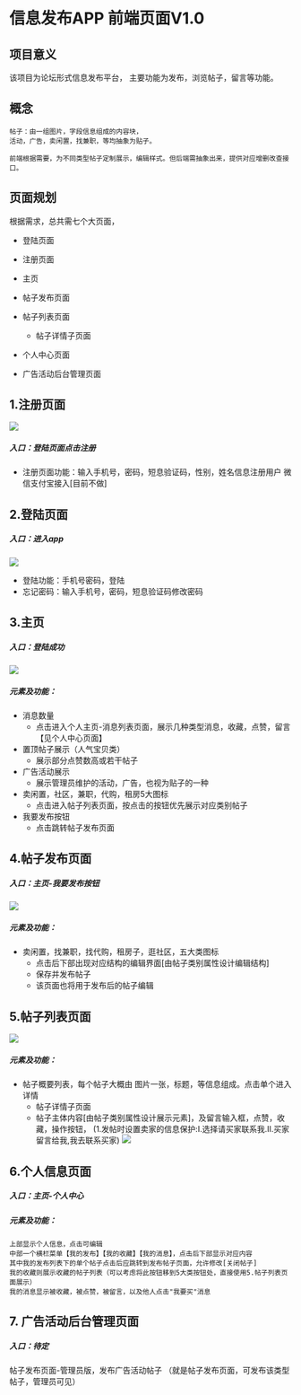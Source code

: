 # 信息发布APP 前端页面V1.0

## 项目意义
该项目为论坛形式信息发布平台，
主要功能为发布，浏览帖子，留言等功能。

## 概念
    帖子：由一组图片，字段信息组成的内容块，
    活动，广告，卖闲置，找兼职，等均抽象为贴子。
    
    前端根据需要，为不同类型帖子定制展示，编辑样式。但后端需抽象出来，提供对应增删改查接口。
## 页面规划
根据需求，总共需七个大页面，
* 登陆页面
* 注册页面

* 主页

* 帖子发布页面
* 帖子列表页面
    * 帖子详情子页面
* 个人中心页面

* 广告活动后台管理页面

## 1.注册页面
![](regist2.png)
##### 入口：登陆页面点击注册
* 注册页面功能：输入手机号，密码，短息验证码，性别，姓名信息注册用户
微信支付宝接入[目前不做]
## 2.登陆页面
##### 入口：进入app
![](regist.png)
* 登陆功能：手机号密码，登陆
* 忘记密码：输入手机号，密码，短息验证码修改密码

## 3.主页
##### 入口：登陆成功
![](home.png)
##### 元素及功能：
* 消息数量
    * 点击进入个人主页-消息列表页面，展示几种类型消息，收藏，点赞，留言【见个人中心页面】
* 置顶帖子展示（人气宝贝类）
    * 展示部分点赞数高或若干帖子
* 广告活动展示
    * 展示管理员维护的活动，广告，也视为贴子的一种
* 卖闲置，社区，兼职，代购，租房5大图标
    * 点击进入帖子列表页面，按点击的按钮优先展示对应类别帖子
* 我要发布按钮
    * 点击跳转帖子发布页面

## 4.帖子发布页面
##### 入口：主页-我要发布按钮
![](publish.png)
##### 元素及功能：
* 卖闲置，找兼职，找代购，租房子，逛社区，五大类图标
    * 点击后下部出现对应结构的编辑界面[由帖子类别属性设计编辑结构]
    * 保存并发布帖子
    * 该页面也将用于发布后的帖子编辑
## 5.帖子列表页面
![](list.png)
##### 元素及功能：
* 帖子概要列表，每个帖子大概由 图片一张，标题，等信息组成。点击单个进入详情
    * 帖子详情子页面
    * 帖子主体内容[由帖子类别属性设计展示元素]，及留言输入框，点赞，收藏，操作按钮，
    (1.发帖时设置卖家的信息保护:I.选择请买家联系我.II.买家留言给我,我去联系买家)
    ![](detail.png)
        
## 6.个人信息页面
##### 入口：主页-个人中心
##### 元素及功能：
    上部显示个人信息，点击可编辑
    中部一个横栏菜单【我的发布】【我的收藏】【我的消息】，点击后下部显示对应内容
    其中我的发布列表下的单个帖子点击后应跳转到发布帖子页面，允许修改[关闭帖子]
    我的收藏则展示收藏的帖子列表（可以考虑将此按钮移到5大类按钮处，直接使用5.帖子列表页面展示）
    我的消息显示被收藏，被点赞，被留言，以及他人点击"我要买"消息
## 7. 广告活动后台管理页面
##### 入口：待定 
 帖子发布页面-管理员版，发布广告活动帖子
（就是帖子发布页面，可发布该类型帖子，管理员可见）

